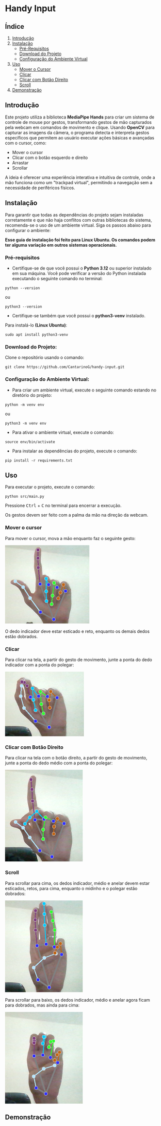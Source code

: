 # Handy Input

## Índice
1. [Introdução](#introdução)
2. [Instalação](#instalação)
    - [Pré-Requisitos](#pré-requisitos)
    - [Download do Projeto](#download-do-projeto)
    - [Configuração do Ambiente Virtual](#configuração-do-ambiente-virtual)
3. [Uso](#uso)
    - [Mover o Cursor](#mover-o-cursor)
    - [Clicar](#clicar)
    - [Clicar com Botão Direito](#clicar-com-botão-direito)
    - [Scroll](#scroll)
4. [Demonstração](#demonstração)

## Introdução

Este projeto utiliza a biblioteca **MediaPipe Hands** para criar um sistema de controle de mouse por gestos, transformando gestos de mão capturados pela webcam em comandos de movimento e clique. Usando **OpenCV** para capturar as imagens da câmera, o programa detecta e interpreta gestos específicos que permitem ao usuário executar ações básicas e avançadas com o cursor, como:

* Mover o cursor
* Clicar com o botão esquerdo e direito
* Arrastar
* Scrollar

A ideia é oferecer uma experiência interativa e intuitiva de controle, onde a mão funciona como um "trackpad virtual", permitindo a navegação sem a necessidade de periféricos físicos.

## Instalação

Para garantir que todas as dependências do projeto sejam instaladas corretamente e que não haja conflitos com outras bibliotecas do sistema, recomenda-se o uso de um ambiente virtual. Siga os passos abaixo para configurar o ambiente:

**Esse guia de instalação foi feito para Linux Ubuntu. Os comandos podem ter alguma variação em outros sistemas operacionais.**

### Pré-requisitos

* Certifique-se de que você possui o **Python 3.12** ou superior instalado em sua máquina. Você pode verificar a versão do Python instalada executando o seguinte comando no terminal:

```
python --version
```

ou

```
python3 --version
```

* Certifique-se também que você possui o **python3-venv** instalado.

Para instalá-lo **(Linux Ubuntu)**:

```
sudo apt install python3-venv
```

### Download do Projeto:

Clone o repositório usando o comando:

```
git clone https://github.com/CantarinoG/handy-input.git
```

### Configuração do Ambiente Virtual:

* Para criar um ambiente virtual, execute o seguinte comando estando no diretório do projeto:

```
python -m venv env
```

ou

```
python3 -m venv env
```

* Para ativar o ambiente virtual, execute o comando:

```
source env/bin/activate
```

* Para instalar as dependências do projeto, execute o comando:

```
pip install -r requirements.txt
```

## Uso

Para executar o projeto, execute o comando:

```
python src/main.py
```

Pressione <kbd>Ctrl</kbd> + <kbd>C</kbd> no terminal para encerrar a execução.

Os gestos devem ser feito com a palma da mão na direção da webcam.

### Mover o cursor

Para mover o cursor, mova a mão enquanto faz o seguinte gesto:

![Gesto de Mover Cursor](docs/move_cursor.png)

O dedo indicador deve estar esticado e reto, enquanto os demais dedos estão dobrados.

### Clicar

Para clicar na tela, a partir do gesto de movimento, junte a ponta do dedo indicador com a ponta do polegar:

![Gesto de Clique](docs/click.png)

### Clicar com Botão Direito

Para clicar na tela com o botão direito, a partir do gesto de movimento, junte a ponta do dedo médio com a ponta do polegar:

![Gesto de Clique com Botão Direito](docs/right_click.png)

### Scroll

Para scrollar para cima, os dedos indicador, médio e anelar devem estar esticados, retos, para cima, enquanto o midinho e o polegar estão dobrados:

![Gesto de Scroll para Cima](docs/scroll_up.png)

Para scrollar para baixo, os dedos indicador, médio e anelar agora ficam para dobrados, mas ainda para cima:

![Gesto de Scroll para Baixo](docs/scroll_down.png)

## Demonstração